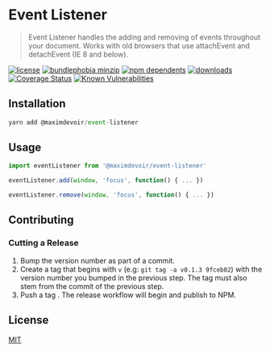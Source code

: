 # Event Listener

> Event Listener handles the adding and removing of events throughout your
> document. Works with old browsers that use attachEvent and detachEvent (IE 8
> and below).

[![license](https://badgen.net/badge/license/MIT/blue)](https://www.npmjs.com/package/@maximdevoir/event-listener)
[![bundlephobia
minzip](https://badgen.net/bundlephobia/minzip/@maximdevoir/event-listener)](https://bundlephobia.com/result?p=@maximdevoir/event-listener)
[![npm dependents](https://badgen.net/npm/dependents/@maximdevoir/event-listener)](https://www.npmjs.com/package/@maximdevoir/event-listener?activeTab=dependents)
[![downloads](https://badgen.net/npm/dt/@maximdevoir/event-listener)](https://www.npmjs.com/package/@maximdevoir/event-listener)
[![Coverage Status](https://coveralls.io/repos/github/MaximDevoir/event-listener/badge.svg?branch=master)](https://coveralls.io/github/MaximDevoir/event-listener?branch=master)
[![Known Vulnerabilities](https://snyk.io/test/github/MaximDevoir/event-listener/badge.svg?targetFile=package.json)](https://snyk.io/test/github/MaximDevoir/event-listener?targetFile=package.json)

## Installation

```javascript
yarn add @maximdevoir/event-listener
```

## Usage

```javascript
import eventListener from '@maximdevoir/event-listener'

eventListener.add(window, 'focus', function() { ... })

eventListener.remove(window, 'focus', function() { ... })
```

## Contributing

### Cutting a Release

1. Bump the version number as part of a commit.
1. Create a tag that begins with `v` (e.g: `git tag -a v0.1.3 9fceb02`) with the version number you
   bumped in the previous step. The tag must also stem from the commit of the
   previous step.
1. Push a tag . The release workflow will begin and publish to NPM.

## License

[MIT](LICENSE)
